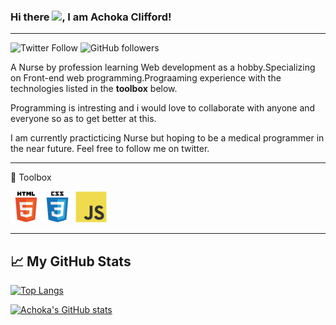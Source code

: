 ### Hi there <img src="https://raw.githubusercontent.com/MartinHeinz/MartinHeinz/master/wave.gif" width="30px">, I am Achoka Clifford!

---

![Twitter Follow](https://img.shields.io/twitter/follow/clifordachoka?label=People%20following%20me%20on%20Twitter&style=social)
![GitHub followers](https://img.shields.io/github/followers/achoka2?label=Github%20Followers&style=social)

A Nurse by profession learning Web development as a hobby.Specializing on Front-end web programming.Prograaming experience with the technologies listed in the **toolbox** below.

Programming is intresting and i would love to collaborate with anyone and everyone so as to get better at this.

I am currently practicticing Nurse but hoping to be a medical programmer in the near future. Feel free to follow me on twitter.


---

:toolbox: Toolbox

<img src = "https://github.com/devicons/devicon/blob/master/icons/html5/html5-original-wordmark.svg" alt="CSS3 logo" width="50" height="50"><img src = "https://github.com/devicons/devicon/blob/master/icons/css3/css3-original-wordmark.svg" alt="CSS3 logo" width="50" height="50"> <img src = "https://github.com/devicons/devicon/blob/master/icons/javascript/javascript-original.svg" alt="Javascript logo" width="50" height="50">


---


## &#x1f4c8; My GitHub Stats
[![Top Langs](https://github-readme-stats.vercel.app/api/top-langs/?username=achoka2&theme=radical)](https://github.com/anuraghazra/github-readme-stats)

[![Achoka's GitHub stats](https://github-readme-stats.vercel.app/api?username=achoka2&theme=radical)](https://github.com/anuraghazra/github-readme-stats)


<!--
**achoka2/achoka2** is a ✨ _special_ ✨ repository because its `README.md` (this file) appears on your GitHub profile.

Here are some ideas to get you started:

- 🔭 I’m currently working on ...
- 🌱 I’m currently learning ...
- 👯 I’m looking to collaborate on ...
- 🤔 I’m looking for help with ...
- 💬 Ask me about ...
- 📫 How to reach me: ...
- 😄 Pronouns: ...
- ⚡ Fun fact: ...
-->
